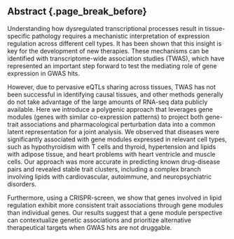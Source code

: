 ## Abstract {.page_break_before}

Understanding how dysregulated transcriptional processes result in tissue-specific pathology requires a mechanistic interpretation of expression regulation across different cell types.
It has been shown that this insight is key for the development of new therapies.
These mechanisms can be identified with transcriptome-wide association studies (TWAS), which have represented an important step forward to test the mediating role of gene expression in GWAS hits.
<!-- By training expression prediction models across several tissues, TWAS computes a gene-trait association by correlating predicted expression with the phenotype of interest. -->
However, due to pervasive eQTLs sharing across tissues, TWAS has not been successful in identifying causal tissues, and other methods generally do not take advantage of the large amounts of RNA-seq data publicly available.
Here we introduce a polygenic approach that leverages gene modules (genes with similar co-expression patterns) to project both gene-trait associations and pharmacological perturbation data into a common latent representation for a joint analysis.
We observed that diseases were significantly associated with gene modules expressed in relevant cell types, such as hypothyroidism with T cells and thyroid, hypertension and lipids with adipose tissue, and heart problems with heart ventricle and muscle cells.
Our approach was more accurate in predicting known drug-disease pairs and revealed stable trait clusters, including a complex branch involving lipids with cardiovascular, autoimmune, and neuropsychiatric disorders.
<!-- We replicated gene module associations with cardiovascular and autoimmune diseases in the Electronic Medical Records and Genomics (eMERGE) network. -->
Furthermore, using a CRISPR-screen, we show that genes involved in lipid regulation exhibit more consistent trait associations through gene modules than individual genes.
Our results suggest that a gene module perspective can contextualize genetic associations and prioritize alternative therapeutical targets when GWAS hits are not druggable.
